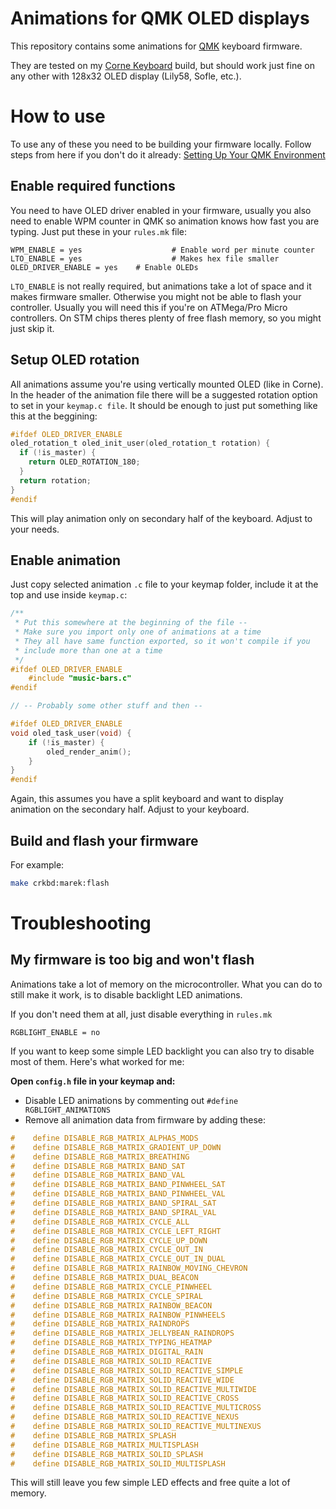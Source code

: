 # Animations for QMK OLED displays

This repository contains some animations for [QMK](https://github.com/qmk/qmk_firmware)
keyboard firmware.

They are tested on my [Corne Keyboard](https://github.com/foostan/crkbd) build,
but should work just fine on any other with 128x32 OLED display (Lily58, Sofle, etc.).

# How to use

To use any of these you need to be building your firmware locally.
Follow steps from here if you don't do it already:
[Setting Up Your QMK Environment](https://beta.docs.qmk.fm/tutorial/newbs_getting_started)

## Enable required functions

You need to have OLED driver enabled in your firmware, usually you also need to enable
WPM counter in QMK so animation knows how fast you are typing. Just put these in your `rules.mk`
file:

```
WPM_ENABLE = yes					# Enable word per minute counter
LTO_ENABLE = yes					# Makes hex file smaller
OLED_DRIVER_ENABLE = yes	# Enable OLEDs
```

`LTO_ENABLE` is not really required, but animations take a lot of space and it makes
firmware smaller. Otherwise you might not be able to flash your controller. Usually you
will need this if you're on ATMega/Pro Micro controllers. On STM chips theres plenty of
free flash memory, so you might just skip it.

## Setup OLED rotation

All animations assume you're using vertically mounted OLED (like in Corne). In the header of the animation
file there will be a suggested rotation option to set in your `keymap.c file`. It should be enough to just
put something like this at the beggining:

```c
#ifdef OLED_DRIVER_ENABLE
oled_rotation_t oled_init_user(oled_rotation_t rotation) {
  if (!is_master) {
    return OLED_ROTATION_180;
  }
  return rotation;
}
#endif
```

This will play animation only on secondary half of the keyboard. Adjust to your needs.

## Enable animation

Just copy selected animation `.c` file to your keymap folder, include it at the top and use inside `keymap.c`:

```c
/**
 * Put this somewhere at the beginning of the file --
 * Make sure you import only one of animations at a time
 * They all have same function exported, so it won't compile if you
 * include more than one at a time
 */
#ifdef OLED_DRIVER_ENABLE
    #include "music-bars.c"
#endif

// -- Probably some other stuff and then --

#ifdef OLED_DRIVER_ENABLE
void oled_task_user(void) {
    if (!is_master) {
        oled_render_anim();
    }
}
#endif
```

Again, this assumes you have a split keyboard and want to display animation
on the secondary half. Adjust to your keyboard.

## Build and flash your firmware

For example:

```bash
make crkbd:marek:flash
```

# Troubleshooting

## My firmware is too big and won't flash

Animations take a lot of memory on the microcontroller. What you can do to still
make it work, is to disable backlight LED animations.

If you don't need them at all, just disable everything in `rules.mk`

```
RGBLIGHT_ENABLE = no
```

If you want to keep some simple LED backlight you can also try to disable most of them.
Here's what worked for me:

**Open `config.h` file in your keymap and:**

- Disable LED animations by commenting out `#define RGBLIGHT_ANIMATIONS`
- Remove all animation data from firmware by adding these:

```c
#    define DISABLE_RGB_MATRIX_ALPHAS_MODS
#    define DISABLE_RGB_MATRIX_GRADIENT_UP_DOWN
#    define DISABLE_RGB_MATRIX_BREATHING
#    define DISABLE_RGB_MATRIX_BAND_SAT
#    define DISABLE_RGB_MATRIX_BAND_VAL
#    define DISABLE_RGB_MATRIX_BAND_PINWHEEL_SAT
#    define DISABLE_RGB_MATRIX_BAND_PINWHEEL_VAL
#    define DISABLE_RGB_MATRIX_BAND_SPIRAL_SAT
#    define DISABLE_RGB_MATRIX_BAND_SPIRAL_VAL
#    define DISABLE_RGB_MATRIX_CYCLE_ALL
#    define DISABLE_RGB_MATRIX_CYCLE_LEFT_RIGHT
#    define DISABLE_RGB_MATRIX_CYCLE_UP_DOWN
#    define DISABLE_RGB_MATRIX_CYCLE_OUT_IN
#    define DISABLE_RGB_MATRIX_CYCLE_OUT_IN_DUAL
#    define DISABLE_RGB_MATRIX_RAINBOW_MOVING_CHEVRON
#    define DISABLE_RGB_MATRIX_DUAL_BEACON
#    define DISABLE_RGB_MATRIX_CYCLE_PINWHEEL
#    define DISABLE_RGB_MATRIX_CYCLE_SPIRAL
#    define DISABLE_RGB_MATRIX_RAINBOW_BEACON
#    define DISABLE_RGB_MATRIX_RAINBOW_PINWHEELS
#    define DISABLE_RGB_MATRIX_RAINDROPS
#    define DISABLE_RGB_MATRIX_JELLYBEAN_RAINDROPS
#    define DISABLE_RGB_MATRIX_TYPING_HEATMAP
#    define DISABLE_RGB_MATRIX_DIGITAL_RAIN
#    define DISABLE_RGB_MATRIX_SOLID_REACTIVE
#    define DISABLE_RGB_MATRIX_SOLID_REACTIVE_SIMPLE
#    define DISABLE_RGB_MATRIX_SOLID_REACTIVE_WIDE
#    define DISABLE_RGB_MATRIX_SOLID_REACTIVE_MULTIWIDE
#    define DISABLE_RGB_MATRIX_SOLID_REACTIVE_CROSS
#    define DISABLE_RGB_MATRIX_SOLID_REACTIVE_MULTICROSS
#    define DISABLE_RGB_MATRIX_SOLID_REACTIVE_NEXUS
#    define DISABLE_RGB_MATRIX_SOLID_REACTIVE_MULTINEXUS
#    define DISABLE_RGB_MATRIX_SPLASH
#    define DISABLE_RGB_MATRIX_MULTISPLASH
#    define DISABLE_RGB_MATRIX_SOLID_SPLASH
#    define DISABLE_RGB_MATRIX_SOLID_MULTISPLASH
```

This will still leave you few simple LED effects and free quite a lot of memory.
